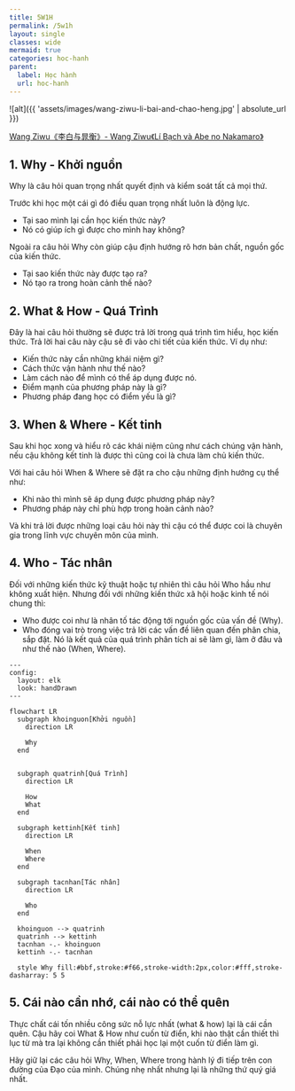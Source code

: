 ```yaml
---
title: 5W1H
permalink: /5w1h
layout: single
classes: wide
mermaid: true
categories: hoc-hanh
parent:
  label: Học hành
  url: hoc-hanh
---
```


![alt]({{ 'assets/images/wang-ziwu-li-bai-and-chao-heng.jpg' | absolute_url }})
> <cite>
<a target="_blank" href="https://www.art.salon/artwork/wang-ziwu_li-bai-and-chao-heng_AID1116537">
Wang Ziwu《李白与晁衡》- Wang Ziwu《Lí Bạch và Abe no Nakamaro》
</a>
</cite>


## 1. Why - Khởi nguồn
Why là câu hỏi quan trọng nhất quyết định và kiểm soát tất cả mọi thứ. 

Trước khi học một cái gì đó điều quan trọng nhất luôn là động lực.
- Tại sao mình lại cần học kiến thức này? 
- Nó có giúp ích gì được cho mình hay không?

Ngoài ra câu hỏi Why còn giúp cậu định hướng rõ hơn bản chất, nguồn gốc của kiến thức. 
- Tại sao kiến thức này được tạo ra? 
- Nó tạo ra trong hoàn cảnh thế nào?

## 2. What & How - Quá Trình
Đây là hai câu hỏi thường sẽ được trả lời trong quá trình tìm hiểu, học kiến thức. Trả lời hai câu này cậu sẽ đi vào chi tiết của kiến thức. Ví dụ như:

- Kiến thức này cần những khái niệm gì?
- Cách thức vận hành như thế nào?
- Làm cách nào để mình có thể áp dụng được nó.
- Điểm mạnh của phương pháp này là gì?
- Phương pháp đang học có điểm yếu là gì?

## 3. When & Where - Kết tinh
Sau khi học xong và hiểu rõ các khái niệm cũng như cách chúng vận hành, nếu cậu không kết tinh là được thì cũng coi là chưa làm chủ kiến thức.

Với hai câu hỏi When & Where sẽ đặt ra cho cậu những định hướng cụ thể như:

- Khi nào thì mình sẽ áp dụng được phương pháp này?
- Phương pháp này chỉ phù hợp trong hoàn cảnh nào?

Và khi trả lời được những loại câu hỏi này thì cậu có thể được coi là chuyên gia trong lĩnh vực chuyên môn của mình.

## 4. Who - Tác nhân
Đối với những kiến thức kỹ thuật hoặc tự nhiên thì câu hỏi Who hầu như không xuất hiện. Nhưng đối với những kiến thức xã hội hoặc kinh tế nói chung thì:

- Who được coi như là nhân tố tác động tới nguồn gốc của vấn đề (Why).
- Who đóng vai trò trong việc trả lời các vấn đề liên quan đến phân chia, sắp đặt. Nó là kết quả của quá trình phân tích ai sẽ làm gì, làm ở đâu và như thế nào (When, Where).

```mermaid
---
config:
  layout: elk
  look: handDrawn
---

flowchart LR
  subgraph khoinguon[Khởi nguồn]
    direction LR

    Why
  end


  subgraph quatrinh[Quá Trình]
    direction LR

    How
    What
  end

  subgraph kettinh[Kết tinh]
    direction LR

    When
    Where
  end

  subgraph tacnhan[Tác nhân]
    direction LR

    Who
  end

  khoinguon --> quatrinh
  quatrinh --> kettinh
  tacnhan -.- khoinguon
  kettinh -.- tacnhan

  style Why fill:#bbf,stroke:#f66,stroke-width:2px,color:#fff,stroke-dasharray: 5 5
```


## 5. Cái nào cần nhớ, cái nào có thể quên
Thực chất cái tốn nhiều công sức nỗ lực nhất (what & how) lại là cái cần quên. Cậu hãy coi What & How  như cuốn từ điển, khi nào thật cần thiết thì lục từ mà tra lại không cần thiết phải học lại một cuốn từ điển làm gì.

Hãy giữ lại các câu hỏi Why, When, Where trong hành lý đi tiếp trên con đường của Đạo của mình. Chúng nhẹ nhất nhưng lại là những thứ quý giá nhất.